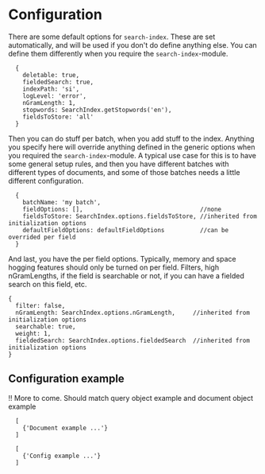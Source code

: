 # Configuration

There are some default options for `search-index`. These are set automatically, and will be used if you don't do define anything else. You can define them differently when you require the `search-index`-module.

```
  {
    deletable: true,
    fieldedSearch: true,
    indexPath: 'si',
    logLevel: 'error',
    nGramLength: 1,
    stopwords: SearchIndex.getStopwords('en'),
    fieldsToStore: 'all'
  }
```

Then you can do stuff per batch, when you add stuff to the index. Anything you specify here will override anything defined in the generic options when you required the `search-index`-module. A typical use case for this is to have some general setup rules, and then you have different batches with different types of documents, and some of those batches needs a little different configuration.
```
  {
    batchName: 'my batch',
    fieldOptions: [],                                 //none
    fieldsToStore: SearchIndex.options.fieldsToStore, //inherited from initialization options
    defaultFieldOptions: defaultFieldOptions          //can be overrided per field
  }
```

And last, you have the per field options. Typically, memory and space hogging features should only be turned on per field. Filters, high nGramLengths, if the field is searchable or not, if you can have a fielded search on this field, etc.
```
{
  filter: false,
  nGramLength: SearchIndex.options.nGramLength,     //inherited from initialization options
  searchable: true,
  weight: 1,
  fieldedSearch: SearchIndex.options.fieldedSearch  //inherited from initialization options
}
```

## Configuration example
!! More to come. Should match query object example and document object example

```
  [
    {'Document example ...'}
  ]

```
```
  [
    {'Config example ...'}
  ]

```
